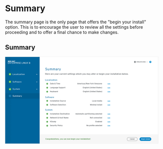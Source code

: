 # Summary
The summary page is the only page that offers the "begin your install" option. This is to encourage the user to review all the settings before proceeding and to offer a final chance to make changes.
## Summary
![Software Selection](assets/imgs/9-summary.jpg)
